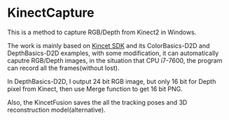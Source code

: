 # KinectCapture
This is a method to capture RGB/Depth from Kinect2 in Windows.

The work is mainly based on [Kincet SDK](https://www.microsoft.com/en-us/download/details.aspx?id=44561) and its ColorBasics-D2D and DepthBasics-D2D examples, with some modification, it can automatically caputre RGB/Depth images, in the situation that CPU i7-7600, the program can record all the frames(without lost).

In DepthBasics-D2D, I output 24 bit RGB image, but only 16 bit for Depth pixel from Kinect, then use Merge function to get 16 bit PNG. 

Also, the KincetFusion saves the all the tracking poses and 3D reconstruction model(alternative).
